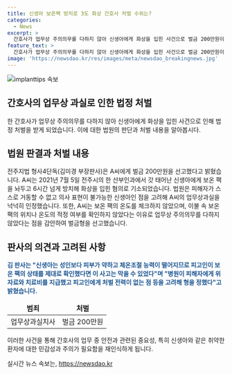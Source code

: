 ```yaml
---
title: 신생아 보온팩 방치로 3도 화상 간호사 처벌 수위는?
categories:
  - News
excerpt: >
  간호사가 업무상 주의의무를 다하지 않아 신생아에게 화상을 입힌 사건으로 벌금 200만원이 선고되었다. 전주지법 형사4단독은 A씨가 2021년 7월 5일 산부인과에서 신생아의 다리에 보온 팩을 방치해 화상을 입힌 혐의로 기소됐다고 밝혔다. 재판부는 A씨의 업무상과실을 인정하며, 신생아의 피부가 약하고 체온조절 능력이 떨어지므로 피고인이 보온 팩의 상태를 확인했다면 이 사고는 막을 수 있었다고 판시했다.
feature_text: >
  간호사가 업무상 주의의무를 다하지 않아 신생아에게 화상을 입힌 사건으로 벌금 200만원이 선고되었다. 전주지법 형사4단독은 A씨가 2021년 7월 5일 산부인과에서 신생아의 다리에 보온 팩을 방치해 화상을 입힌 혐의로 기소됐다고 밝혔다. 재판부는 A씨의 업무상과실을 인정하며, 신생아의 피부가 약하고 체온조절 능력이 떨어지므로 피고인이 보온 팩의 상태를 확인했다면 이 사고는 막을 수 있었다고 판시했다.
image: 'https://newsdao.kr/res/images/meta/newsdao_breakingnews.jpg'
---
```


<p><img src="https://newsdao.kr/res/images/meta/newsdao_breakingnews.jpg" alt="implanttips 속보" /></p>

<h2 data-ke-size="size26">간호사의 업무상 과실로 인한 법정 처벌</h2>

<p data-ke-size="size16">한 간호사가 업무상 주의의무를 다하지 않아 신생아에게 화상을 입힌 사건으로 인해 법정 처벌을 받게 되었습니다. 이에 대한 법원의 판단과 처벌 내용을 알아봅시다.</p>

<h2 data-ke-size="size24">법원 판결과 처벌 내용</h2>

<p data-ke-size="size16">전주지법 형사4단독(김미경 부장판사)은 A씨에게 벌금 200만원을 선고했다고 밝혔습니다. A씨는 2021년 7월 5일 전주시의 한 산부인과에서 갓 태어난 신생아에게 보온 팩을 놔두고 6시간 넘게 방치해 화상을 입힌 혐의로 기소되었습니다. 법원은 피해자가 스스로 거동할 수 없고 의사 표현이 불가능한 신생아인 점을 고려해 A씨의 업무상과실을 넉넉히 인정했습니다. 또한, A씨는 보온 팩의 온도를 체크하지 않았으며, 이불 속 보온 팩의 위치나 온도의 적정 여부를 확인하지 않았다는 이유로 업무상 주의의무를 다하지 않았다는 점을 감안하여 벌금형을 선고했습니다.</p>

<h2 data-ke-size="size24">판사의 의견과 고려된 사항</h2>

<p data-ke-size="size16"><b><span style="color: #1a5490;">김 판사는 "신생아는 성인보다 피부가 약하고 체온조절 능력이 떨어지므로 피고인이 보온 팩의 상태를 제대로 확인했다면 이 사고는 막을 수 있었다"며 "병원이 피해자에게 위자료와 치료비를 지급했고 피고인에게 처벌 전력이 없는 점 등을 고려해 형을 정했다"고 밝혔습니다.</span></b></p>

<table>
<thead>
<tr>
<td style="text-align: center; height: 17px;"><b>범죄</b></td>
<td style="text-align: center; height: 17px;"><b>처벌</b></td>
</tr>
</thead>
<tbody>
<tr>
<td style="text-align: center; height: 17px;">업무상과실치사</td>
<td style="text-align: center; height: 17px;">벌금 200만원</td>
</tr>
</tbody>
</table>

<p data-ke-size="size16">이러한 사건을 통해 간호사의 업무 중 안전과 관련된 중요성, 특히 신생아와 같은 취약한 환자에 대한 민감성과 주의가 필요함을 재인식하게 됩니다.</p>
실시간 뉴스 속보는, <a href="https://newsdao.kr" rel="dofollow">https://newsdao.kr</a>


